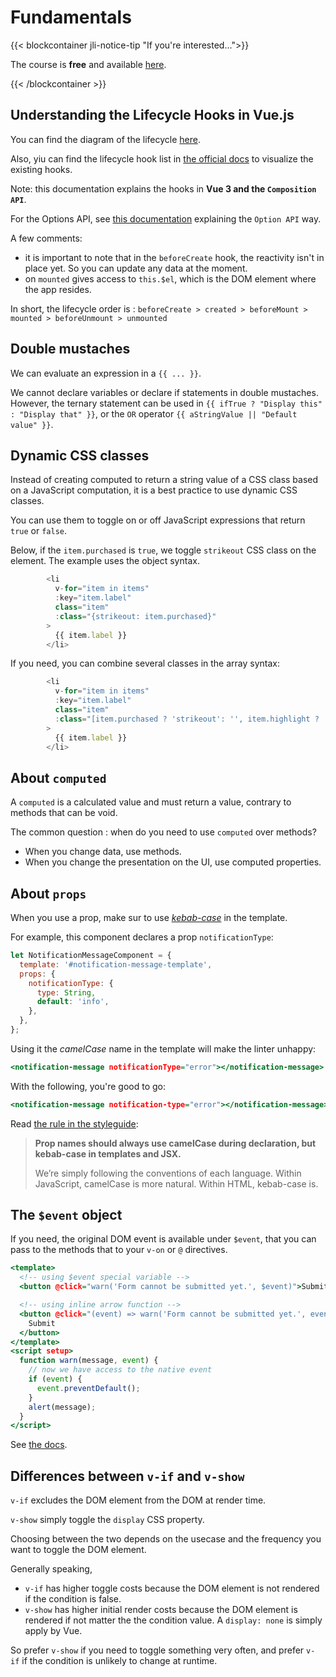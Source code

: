 # Fundamentals

{{< blockcontainer jli-notice-tip "If you're interested...">}}

The course is **free** and available [here](https://vueschool.io/courses/vuejs-fundamentals?utm_source=JLI_Blog_EN&utm_medium=recommandations).

{{< /blockcontainer >}}

## Understanding the Lifecycle Hooks in Vue.js

You can find the diagram of the lifecycle [here](https://vuejs.org/guide/essentials/lifecycle.html#lifecycle-diagram).

Also, yiu can find the lifecycle hook list in [the official docs](https://vuejs.org/api/composition-api-lifecycle.html) to visualize the existing hooks.

Note: this documentation explains the hooks in **Vue 3 and the `Composition API`**.

For the Options API, see [this documentation](https://vuejs.org/api/options-lifecycle.html) explaining the `Option API` way.

A few comments:

- it is important to note that in the `beforeCreate` hook, the reactivity isn't in place yet. So you can update any data at the moment.
- on `mounted` gives access to `this.$el`, which is the DOM element where the app resides.

In short, the lifecycle order is : `beforeCreate > created > beforeMount > mounted > beforeUnmount > unmounted`

## Double mustaches

We can evaluate an expression in a `{{ ... }}`.

We cannot declare variables or declare if statements in double mustaches. However, the ternary statement can be used in `{{ ifTrue ? "Display this" : "Display that" }}`, or the `OR` operator `{{ aStringValue || "Default value" }}`.

## Dynamic CSS classes

Instead of creating computed to return a string value of a CSS class based on a JavaScript computation, it is a best practice to use dynamic CSS classes.

You can use them to toggle on or off JavaScript expressions that return `true` or `false`.

Below, if the `item.purchased` is `true`, we toggle `strikeout` CSS class on the element. The example uses the object syntax.

```javascript
        <li
          v-for="item in items"
          :key="item.label"
          class="item"
          :class="{strikeout: item.purchased}"
        >
          {{ item.label }}
        </li>
```

If you need, you can combine several classes in the array syntax:

```javascript
        <li
          v-for="item in items"
          :key="item.label"
          class="item"
          :class="[item.purchased ? 'strikeout': '', item.highlight ? 'highlight': '']"
        >
          {{ item.label }}
        </li>
```

## About `computed`

A `computed` is a calculated value and must return a value, contrary to methods that can be void.

The common question : when do you need to use `computed` over methods?

- When you change data, use methods.
- When you change the presentation on the UI, use computed properties.

## About `props`

When you use a prop, make sur to use [_kebab-case_](https://medium.com/@salmankhan_27014/a-comprehensive-guide-to-understanding-naming-conventions-camel-case-vs-pascal-case-vs-kebab-case-e8d3bf1e14db) in the template.

For example, this component declares a prop `notificationType`:

```javascript
let NotificationMessageComponent = {
  template: '#notification-message-template',
  props: {
    notificationType: {
      type: String,
      default: 'info',
    },
  },
};
```

Using it the _camelCase_ name in the template will make the linter unhappy:

```htm
<notification-message notificationType="error"></notification-message>
```

With the following, you're good to go:

```htm
<notification-message notification-type="error"></notification-message>
```

Read [the rule in the styleguide](https://v2.vuejs.org/v2/style-guide/?redirect=true#Prop-name-casing-strongly-recommended):

> **Prop names should always use camelCase during declaration, but kebab-case in templates and JSX.**
>
> We’re simply following the conventions of each language. Within JavaScript, camelCase is more natural. Within HTML, kebab-case is.

## The `$event` object

If you need, the original DOM event is available under `$event`, that you can pass to the methods that to your `v-on`
or `@` directives.

```htm
<template>
  <!-- using $event special variable -->
  <button @click="warn('Form cannot be submitted yet.', $event)">Submit</button>

  <!-- using inline arrow function -->
  <button @click="(event) => warn('Form cannot be submitted yet.', event)">
    Submit
  </button>
</template>
<script setup>
  function warn(message, event) {
    // now we have access to the native event
    if (event) {
      event.preventDefault();
    }
    alert(message);
  }
</script>
```

See [the docs](https://vuejs.org/guide/essentials/event-handling).

## Differences between `v-if` and `v-show`

`v-if` excludes the DOM element from the DOM at render time.

`v-show` simply toggle the `display` CSS property.

Choosing between the two depends on the usecase and the frequency you want to toggle the DOM element.

Generally speaking,

- `v-if` has higher toggle costs because the DOM element is not rendered if the condition is false.
- `v-show` has higher initial render costs because the DOM element is rendered if not matter the the condition value. A `display: none` is simply apply by Vue.

So prefer `v-show` if you need to toggle something very often, and prefer `v-if` if the condition is unlikely to change at runtime.
